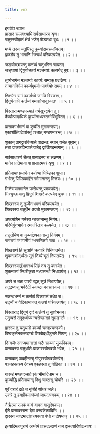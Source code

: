 ```yaml
---
title: ०४२

---
```

इयग्रीव उवाच  
प्रासादं सम्प्रवक्ष्यामि सर्वसाधारण श्रृण।  
चतुरस्त्रीकृतं क्षेत्रं भजेत् षोडशधा बुधः ।। १ ।।  
  
मध्ये तस्य चतुर्भिस्तु कुर्य्यादायसमन्वितम्।  
द्वादशैव तु भागानि भित्त्यर्थं परिकल्पयेत् ।। २ ।।  
  
जङ्घोच्छायन्तु कर्त्तव्यं चतुर्भागेण चायतम् ।  
जङ्घायां द्विगुणोच्छायं मञ्चर्य्याः कल्पयेद् बुधः।। ३ ।।  
  
तुर्य्यभागेन मञ्चर्य्याः कार्य्यः सम्यक् प्रदक्षिणः ।  
तन्माननिर्गमं कार्य्यमुभयोः पार्श्वयोः समम् ।। ४ ।।  
  
शिशरेण समं कार्य्यमग्रे जगति विस्तरम्।  
द्विगुणेनापि कर्त्तव्यं यथाशोभानुरूपतः ।। ५ ।।  
  
विस्तारान्मण्डपस्याग्रे गर्भसूत्रद्वयेन तु।  
दैर्घ्यात्पादाधिकं कुर्य्यान्मध्यस्तम्भैर्विभूषितम् ।। ६ ।।  
  
प्रासादगर्भमानं वा कुर्व्वीत मुखमण्डपम्।  
एकाशीतिपदैर्व्वास्तुं पश्चात् मण्डपमारभ्त् ।। ७ ।।  
  
शुकान् प्राग्‌द्वारविन्यासे पादान्तः स्थान् यजेत् सुरान्।  
तथा प्राकारविन्यासे यजेद् द्वात्रिंशदन्तगान् ।। ८ ।।  
  
सर्वसाधारणं चैतत् प्रासादस्य च लक्षणम्।  
मानेन प्रतिमाया वा प्रासादमपरं श्रृणु ।। ९ ।।  
  
प्रतिमायाः प्रमाणेन कर्त्तव्या पिण्डिका शुभा।  
गर्भस्तु पिण्डिकार्द्वेन गर्भमानास्तु भित्तयः ।। १० ।।  
  
भित्तेरायाममानेन उत्सेधन्तु प्रकल्पयेत्।  
भित्त्युच्छायात्तु द्विगुणं शिखरं कल्पयेद् बुधः ।। ११ ।।  
  
शिखरस्य तु तुर्य्येण भ्रमणं परिकल्पयेत्।  
शिखरस्य चतुर्थेन अग्रतो मुखमण्डपम् ।। १२ ।।  
  
अष्टमांशेन गर्भस्य रथकानान्तु निर्गमः।  
परिधेर्गुणभागेन रथकस्तित्र कल्पयेत् ।। १३ ।।  
  
तत्तृतीयेण वा कुर्य्याद्रथकानान्तु निर्गमम्।  
वामत्रयं स्थापनीयं रथकत्रितये सदा ।। १४ ।।  
  
शिखरार्थं हि सूत्राणि चत्वारि विनिपातयेत्।  
शुकनाशोद्‌र्ध्वतः सूत्रं तिर्य्यग्भूतं निपातयेत् ।। १५ ।।  
  
शिखरस्यार्द्धभागस्थं सिंहं तत्र तु कारयेत्।  
शुकनासां स्थिरीकृत्य मध्यसन्धौ निधापयेत् ।। १६ ।।  
  
अपरे च तता पार्श्वे तद्वत् सूत्रं निधापयेत्।  
तदूद्र्ध्वन्तु भवेद्वेदी सकण्ठा मनसारकम् ।। १७ ।।  
  
स्कन्धभग्नं न कर्त्तव्यं विकरालं तथैव च।  
उद्‌र्ध्वं च वेदिकामानात् कलशं परिकल्पयेत् ।। १८ ।।  
  
विस्ताराद् द्विगुणं द्वारं कर्त्तव्यं तु सुशोभनम्।  
उदुम्बरौ तदूद्‌र्ध्वञ्च न्यसेच्छाखां सुमङ्गलैः ।। १९ ।।  
  
द्वारस्य तु चतुथांशे कार्य्यौ चण्डप्रचण्डकौ।  
विष्वक्‌सेनवत्सदण्डौ शिखोद्‌र्ध्वेडुम्बरे श्रियम् ।। २० ।।  
  
दिग्गजैः स्नाप्यमानान्तां घटैः साब्जां सुरूपिकाम्।  
प्रासादस्य चतुर्थांशैः प्राकारस्योच्छयो भवेत् ।। २१ ।।  
  
प्रासादात् पादहीनस्तु गोपुरस्योच्छयोभवेत्।  
पञ्चहस्तस्य देवस्य एकहस्ता तु पीठिका ।। २२ ।।  
  
गारुडं मण्डपञ्चाग्रे एकं भौमादिधाम च।  
कुर्य्याद्धि प्रतिमायान्तु दिक्षु चाष्टासु चोपरि ।। २३ ।।  
  
पूर्वं वराहं दक्षे च नृसिंहं श्रीधरं जले।  
उत्तरे तु हयग्रीवमाग्नेय्यां जामदग्न्यकम् ।। २४ ।।  
  
नैर्ऋत्यां रामकं वायौ वामनं वासुदेवकम्।  
ईशे प्रासादरचना देया वस्वर्ककादिभिः ।।  
द्वारस्य चाष्टमाद्यंशं त्यक्त्वा वेधो न दोषभाक् ।। २५ ।।  
  
इत्यादिमहापुराणे आग्नेये प्रासदलक्षणं नाम द्वाचत्वारिंशोऽध्यायः ।